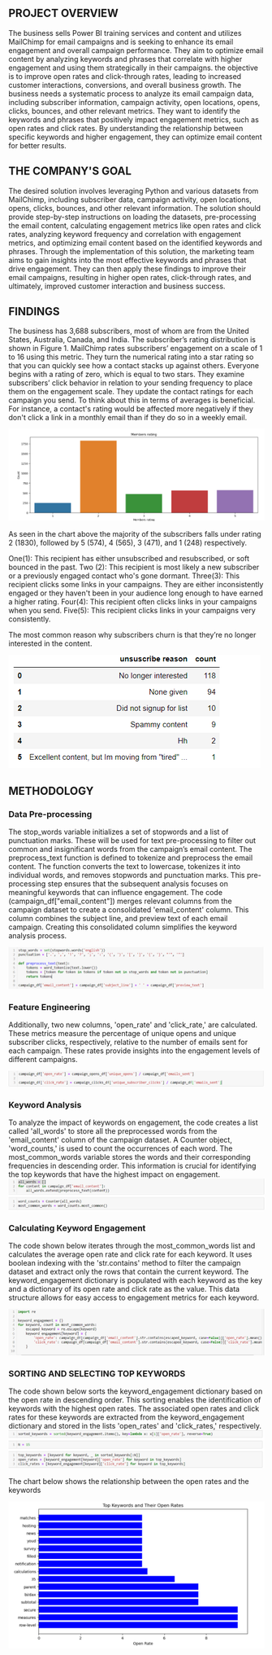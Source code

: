 ## PROJECT OVERVIEW
The business sells Power BI training services and content and utilizes MailChimp for email campaigns and is seeking to enhance its email engagement and overall campaign performance. They aim to optimize email content by analyzing keywords and phrases that correlate with higher engagement and using them strategically in their campaigns. the objective is to improve open rates and click-through rates, leading to increased customer interactions, conversions, and overall business growth. 
The business needs a systematic process to analyze its email campaign data, including subscriber information, campaign activity, open locations, opens, clicks, bounces, and other relevant metrics. They want to identify the keywords and phrases that positively impact engagement metrics, such as open rates and click rates. By understanding the relationship between specific keywords and higher engagement, they can optimize email content for better results.

## THE COMPANY'S GOAL
The desired solution involves leveraging Python and various datasets from MailChimp, including subscriber data, campaign activity, open locations, opens, clicks, bounces, and other relevant information. The solution should provide step-by-step instructions on loading the datasets, pre-processing the email content, calculating engagement metrics like open rates and click rates, analyzing keyword frequency and correlation with engagement metrics, and optimizing email content based on the identified keywords and phrases.
Through the implementation of this solution, the marketing team aims to gain insights into the most effective keywords and phrases that drive engagement. They can then apply these findings to improve their email campaigns, resulting in higher open rates, click-through rates, and ultimately, improved customer interaction and business success.

## FINDINGS
The business has 3,688 subscribers, most of whom are from the United States, Australia, Canada, and India. The subscriber’s rating distribution is shown in Figure 1. MailChimp rates subscribers’ engagement on a scale of 1 to 16 using this metric. They turn the numerical rating into a star rating so that you can quickly see how a contact stacks up against others. Everyone begins with a rating of zero, which is equal to two stars.
They examine subscribers’ click behavior in relation to your sending frequency to place them on the engagement scale. They update the contact ratings for each campaign you send. To think about this in terms of averages is beneficial. For instance, a contact's rating would be affected more negatively if they don't click a link in a monthly email than if they do so in a weekly email.

![](https://github.com/Adeyemi0/Email-Campaign-Optimization/blob/main/Images/rating.png)

As seen in the chart above the majority of the subscribers falls under rating 2 (1830), followed by 5 (574), 4 (565), 3 (471), and 1 (248) respectively.

One(1): This recipient has either unsubscribed and resubscribed, or soft bounced in the past.
Two (2): This recipient is most likely a new subscriber or a previously engaged contact who's gone dormant.
Three(3): This recipient clicks some links in your campaigns. They are either inconsistently engaged or they haven't been in your audience long enough to have earned a higher rating.
Four(4): This recipient often clicks links in your campaigns when you send.
Five(5): This recipient clicks links in your campaigns very consistently.

The most common reason why subscribers churn is that they’re no longer interested in the content.

![](https://github.com/Adeyemi0/Email-Campaign-Optimization/blob/main/Images/churn%20reason.png)

## METHODOLOGY
### Data Pre-processing
The stop_words variable initializes a set of stopwords and a list of punctuation marks. These will be used for text pre-processing to filter out common and insignificant words from the campaign’s email content. The preprocess_text function is defined to tokenize and preprocess the email content. The function converts the text to lowercase, tokenizes it into individual words, and removes stopwords and punctuation marks. This pre-processing step ensures that the subsequent analysis focuses on meaningful keywords that can influence engagement. The code (campaign_df["email_content"]) merges relevant columns from the campaign dataset to create a consolidated 'email_content' column. This column combines the subject line, and preview text of each email campaign. Creating this consolidated column simplifies the keyword analysis process.

![](https://github.com/Adeyemi0/Email-Campaign-Optimization/blob/main/Images/stopwords.png)

### Feature Engineering
Additionally, two new columns, 'open_rate' and 'click_rate,' are calculated. These metrics measure the percentage of unique opens and unique subscriber clicks, respectively, relative to the number of emails sent for each campaign. These rates provide insights into the engagement levels of different campaigns.

![](https://github.com/Adeyemi0/Email-Campaign-Optimization/blob/main/Images/kpi1.png)

### Keyword Analysis
To analyze the impact of keywords on engagement, the code creates a list called 'all_words' to store all the preprocessed words from the 'email_content' column of the campaign dataset. A Counter object, 'word_counts,' is used to count the occurrences of each word. The most_common_words variable stores the words and their corresponding frequencies in descending order. This information is crucial for identifying the top keywords that have the highest impact on engagement.
![](https://github.com/Adeyemi0/Email-Campaign-Optimization/blob/main/Images/key.png)

### Calculating Keyword Engagement
The code shown below iterates through the most_common_words list and calculates the average open rate and click rate for each keyword. It uses boolean indexing with the 'str.contains' method to filter the campaign dataset and extract only the rows that contain the current keyword.
The keyword_engagement dictionary is populated with each keyword as the key and a dictionary of its open rate and click rate as the value. This data structure allows for easy access to engagement metrics for each keyword.

![](https://github.com/Adeyemi0/Email-Campaign-Optimization/blob/main/Images/keyword%20engage.png)

###  SORTING AND SELECTING TOP KEYWORDS
The code shown below sorts the keyword_engagement dictionary based on the open rate in descending order. This sorting enables the identification of keywords with the highest open rates.
The associated open rates and click rates for these keywords are extracted from the keyword_engagement dictionary and stored in the lists 'open_rates' and 'click_rates,' respectively.
![](https://github.com/Adeyemi0/Email-Campaign-Optimization/blob/main/Images/sorted%20keyword.png)

The chart below shows the relationship between the open rates and the keywords

![](https://github.com/Adeyemi0/Email-Campaign-Optimization/blob/main/Images/relationship.png)



